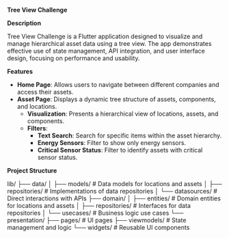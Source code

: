 **Tree View Challenge**

**Description**

Tree View Challenge is a Flutter application designed to visualize and manage hierarchical asset data using a tree view. The app demonstrates effective use of state management, API integration, and user interface design, focusing on performance and usability.

**Features**

-   **Home Page**: Allows users to navigate between different companies and access their assets.
-   **Asset Page**: Displays a dynamic tree structure of assets, components, and locations.
    -   **Visualization**: Presents a hierarchical view of locations, assets, and components.
    -   **Filters**:
        -   **Text Search**: Search for specific items within the asset hierarchy.
        -   **Energy Sensors**: Filter to show only energy sensors.
        -   **Critical Sensor Status**: Filter to identify assets with critical sensor status.




**Project Structure**

lib/
  ├── data/
  │   ├── models/          # Data models for locations and assets
  │   ├── repositories/    # Implementations of data repositories
  │   └── datasources/     # Direct interactions with APIs
  ├── domain/
  │   ├── entities/        # Domain entities for locations and assets
  │   ├── repositories/    # Interfaces for data repositories
  │   └── usecases/        # Business logic use cases
  └── presentation/
      ├── pages/           # UI pages
      ├── viewmodels/      # State management and logic
      └── widgets/         # Reusable UI components

